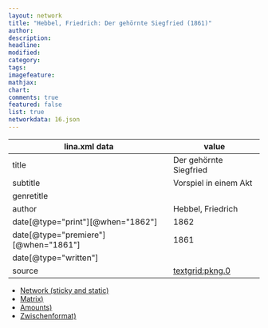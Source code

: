 ```yaml
---
layout: network
title: "Hebbel, Friedrich: Der gehörnte Siegfried (1861)"
author:
description:
headline:
modified:
category:
tags:
imagefeature: 
mathjax: 
chart: 
comments: true
featured: false
list: true
networkdata: 16.json
---
```

lina.xml data  | value
------------- | -------------
title|Der gehörnte Siegfried
subtitle|Vorspiel in einem Akt
genretitle|
author|Hebbel, Friedrich
date[@type="print"][@when="1862"]|1862
date[@type="premiere"][@when="1861"]|1861
date[@type="written"]|
source|[textgrid:pkng.0](https://textgridlab.org/1.0/tgcrud-public/rest/textgrid:pkng.0/data)



* [Network (sticky and static)](/linas/network16)
* [Matrix)](/linas/matrix16)
* [Amounts)](/linas/amount16)
* [Zwischenformat)](/linas/lina16 )
